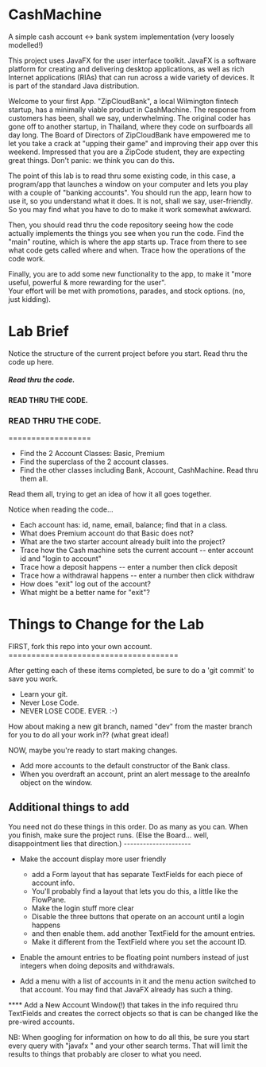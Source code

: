 # CashMachine
A simple cash account <-> bank system implementation (very loosely modelled!)

This project uses JavaFX for the user interface toolkit. JavaFX is a software platform for creating 
and delivering desktop applications, as well as rich Internet applications (RIAs) 
that can run across a wide variety of devices. It is part of the standard Java distribution.

Welcome to your first App. "ZipCloudBank", a local Wilmington fintech startup, has a minimally
viable product in CashMachine. The response from customers has been, shall we say, underwhelming.
The original coder has gone off to another startup, in Thailand, where they code on surfboards
all day long.
The Board of Directors of ZipCloudBank have empowered me to let you take a crack at "upping their game"
and improving their app over this weekend. Impressed that you are a ZipCode student, they are
expecting great things. Don't panic: we think you can do this.

The point of this lab is to read thru some existing code, in this case, a program/app that 
launches a window on your computer and lets you play with a couple of "banking accounts".
You should run the app, learn how to use it, so you understand what it does. It is not,
shall we say, user-friendly. So you may find what you have to do to make it work somewhat
awkward.

Then, you should read thru the code repository seeing how the code actually implements the 
things you see when you run the code. Find the "main" routine, which is where the app 
starts up. Trace from there to see what code gets called where and when. Trace how the 
operations of the code work.

Finally, you are to add some new functionality to the app, to make it "more useful, powerful &
more rewarding for the user".  
Your effort will be met with promotions, parades, and stock options. (no, just kidding).

Lab Brief
=========

Notice the structure of the current project before you start. Read thru the 
code up here.
##### Read thru the code. 
#### READ THRU THE CODE.
### READ THRU THE CODE.
==================

- Find the 2 Account Classes: Basic, Premium
- Find the superclass of the 2 account classes.
- Find the other classes including Bank, Account, CashMachine. Read thru them all.

Read them all, trying to get an idea of how it all goes together.

Notice when reading the code...

- Each account has: id, name, email, balance; find that in a class.
- What does Premium account do that Basic does not?
- What are the two starter account already built into the project?
- Trace how the Cash machine sets the current account
-- enter account id and "login to account"
- Trace how a deposit happens
-- enter a number then click deposit
- Trace how a withdrawal happens
-- enter a number then click withdraw
- How does "exit" log out of the account?
- What might be a better name for "exit"?


Things to Change for the Lab
============================

FIRST, fork this repo into your own account. 
       =====================================

After getting each of these items completed, be sure to do a 'git commit' to save you work. 
* Learn your git.
* Never Lose Code. 
* NEVER LOSE CODE. EVER. :-)

How about making a new git branch, named "dev" from the master branch for you to do all
your work in?? (what great idea!)

NOW, maybe you're ready to start making changes. 



* Add more accounts to the default constructor of the Bank class.
* When you overdraft an account, print an alert message to the areaInfo object on the window.

Additional things to add
------------------------

You need not do these things in this order. Do as many as you can. When you finish,
make sure the project runs. (Else the Board... well, disappointment lies that direction.)
     ---------------------

* Make the account display more user friendly
  * add a Form layout that has separate TextFields for each piece of account info. 
  * You'll probably find a layout that lets you do this, a little like the FlowPane.
  * Make the login stuff more clear
  * Disable the three buttons that operate on an account until a login happens 
  * and then enable them. add another TextField for the amount entries. 
  * Make it different from the TextField where you set the account ID.

* Enable the amount entries to be floating point numbers instead of 
  just integers when doing deposits and withdrawals.

* Add a menu with a list of accounts in it and the menu action switched 
  to that account. You may find that JavaFX already has such a thing.

**** Add a New Account Window(!) that takes in the info required thru 
     TextFields and creates the correct objects so that is can be changed 
     like the pre-wired accounts.

NB: When googling for information on how to do all this, 
be sure you start every query with "javafx " and your other search terms. 
That will limit the results to things that probably are closer to what you need.